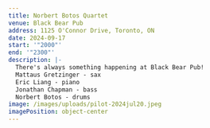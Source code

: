 ```yaml
---
title: Norbert Botos Quartet
venue: Black Bear Pub
address: 1125 O'Connor Drive, Toronto, ON
date: 2024-09-17
start: '"2000"'
end: '"2300"'
description: |-
  There's always something happening at Black Bear Pub!
  M﻿attaus Gretzinger - sax
  E﻿ric Liang - piano
  J﻿onathan Chapman - bass
  N﻿orbert Botos - drums
image: /images/uploads/pilot-2024jul20.jpeg
imagePosition: object-center
---
```

